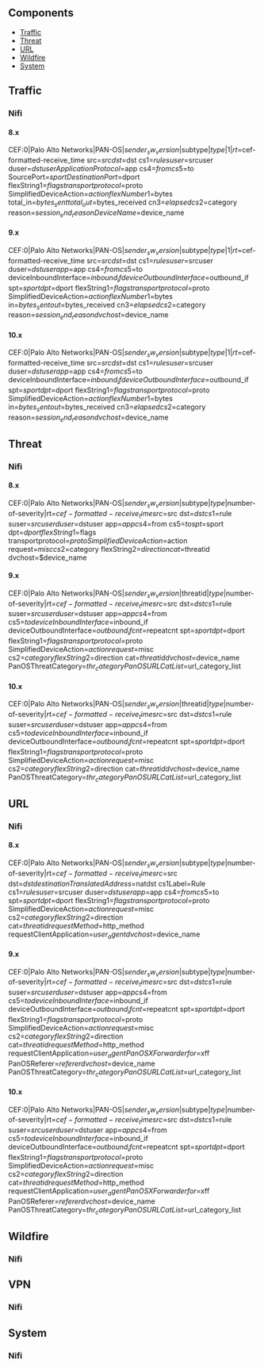 ## Components
* [Traffic](#Traffic)
* [Threat](#Threat)
* [URL](#URL)
* [Wildfire](#Wildfire)
* [System](#Wildfire)

## Traffic
### Nifi

#### 8.x
CEF:0|Palo Alto Networks|PAN-OS|$sender_sw_version|$subtype|$type|1|rt=$cef-formatted-receive_time src=$src dst=$dst cs1=$rule suser=$srcuser duser=$dstuser ApplicationProtocol=$app cs4=$from cs5=$to SourcePort=$sport DestinationPort=$dport flexString1=$flags transportprotocol=$proto SimplifiedDeviceAction=$action flexNumber1=$bytes total_in=$bytes_sent total_out=$bytes_received cn3=$elapsed cs2=$category reason=$session_end_reason DeviceName=$device_name
#### 9.x
CEF:0|Palo Alto Networks|PAN-OS|$sender_sw_version|$subtype|$type|1|rt=$cef-formatted-receive_time src=$src dst=$dst cs1=$rule suser=$srcuser duser=$dstuser app=$app cs4=$from cs5=$to deviceInboundInterface=$inbound_if deviceOutboundInterface=$outbound_if spt=$sport dpt=$dport flexString1=$flags transportprotocol=$proto SimplifiedDeviceAction=$action flexNumber1=$bytes in=$bytes_sent out=$bytes_received cn3=$elapsed cs2=$category reason=$session_end_reason dvchost=$device_name
#### 10.x
CEF:0|Palo Alto Networks|PAN-OS|$sender_sw_version|$subtype|$type|1|rt=$cef-formatted-receive_time src=$src dst=$dst cs1=$rule suser=$srcuser duser=$dstuser app=$app cs4=$from cs5=$to deviceInboundInterface=$inbound_if deviceOutboundInterface=$outbound_if spt=$sport dpt=$dport flexString1=$flags transportprotocol=$proto SimplifiedDeviceAction=$action flexNumber1=$bytes in=$bytes_sent out=$bytes_received cn3=$elapsed cs2=$category reason=$session_end_reason dvchost=$device_name

## Threat
### Nifi
#### 8.x
CEF:0|Palo Alto Networks|PAN-OS|$sender_sw_version|$subtype|$type|$number-of-severity|rt=$cef-formatted-receive_time src=$src dst=$dst cs1=$rule suser=$srcuser duser=$dstuser app=$app cs4=$from cs5=$to spt=$sport dpt=$dport flexString1=$flags transportprotocol=$proto SimplifiedDeviceAction=$action request=$misc cs2=$category flexString2=$direction cat=$threatid dvchost=$device_name 

#### 9.x
CEF:0|Palo Alto Networks|PAN-OS|$sender_sw_version|$threatid|$type|$number-of-severity|rt=$cef-formatted-receive_time src=$src dst=$dst cs1=$rule suser=$srcuser duser=$dstuser app=$app cs4=$from cs5=$to deviceInboundInterface=$inbound_if deviceOutboundInterface=$outbound_if cnt=$repeatcnt spt=$sport dpt=$dport flexString1=$flags transportprotocol=$proto SimplifiedDeviceAction=$action request=$misc cs2=$category flexString2=$direction cat=$threatid dvchost=$device_name PanOSThreatCategory=$thr_category PanOSURLCatList=$url_category_list

#### 10.x
CEF:0|Palo Alto Networks|PAN-OS|$sender_sw_version|$threatid|$type|$number-of-severity|rt=$cef-formatted-receive_time src=$src dst=$dst cs1=$rule suser=$srcuser duser=$dstuser app=$app cs4=$from cs5=$to deviceInboundInterface=$inbound_if deviceOutboundInterface=$outbound_if cnt=$repeatcnt spt=$sport dpt=$dport flexString1=$flags transportprotocol=$proto SimplifiedDeviceAction=$action request=$misc cs2=$category flexString2=$direction cat=$threatid dvchost=$device_name PanOSThreatCategory=$thr_category PanOSURLCatList=$url_category_list


## URL
### Nifi
#### 8.x
CEF:0|Palo Alto Networks|PAN-OS|$sender_sw_version|$subtype|$type|$number-of-severity|rt=$cef-formatted-receive_time src=$src dst=$dst destinationTranslatedAddress=$natdst cs1Label=Rule cs1=$rule suser=$srcuser duser=$dstuser app=$app cs4=$from cs5=$to spt=$sport dpt=$dport flexString1=$flags transportprotocol=$proto SimplifiedDeviceAction=$action request=$misc cs2=$category flexString2=$direction cat=$threatid requestMethod=$http_method requestClientApplication=$user_agent dvchost=$device_name 

#### 9.x
CEF:0|Palo Alto Networks|PAN-OS|$sender_sw_version|$subtype|$type|$number-of-severity|rt=$cef-formatted-receive_time src=$src dst=$dst cs1=$rule suser=$srcuser duser=$dstuser app=$app cs4=$from cs5=$to deviceInboundInterface=$inbound_if deviceOutboundInterface=$outbound_if cnt=$repeatcnt spt=$sport dpt=$dport flexString1=$flags transportprotocol=$proto SimplifiedDeviceAction=$action request=$misc cs2=$category flexString2=$direction cat=$threatid requestMethod=$http_method requestClientApplication=$user_agent PanOSXForwarderfor=$xff PanOSReferer=$referer dvchost=$device_name PanOSThreatCategory=$thr_category PanOSURLCatList=$url_category_list

#### 10.x
CEF:0|Palo Alto Networks|PAN-OS|$sender_sw_version|$subtype|$type|$number-of-severity|rt=$cef-formatted-receive_time src=$src dst=$dst cs1=$rule suser=$srcuser duser=$dstuser app=$app cs4=$from cs5=$to deviceInboundInterface=$inbound_if deviceOutboundInterface=$outbound_if cnt=$repeatcnt spt=$sport dpt=$dport flexString1=$flags transportprotocol=$proto SimplifiedDeviceAction=$action request=$misc cs2=$category flexString2=$direction cat=$threatid requestMethod=$http_method requestClientApplication=$user_agent PanOSXForwarderfor=$xff PanOSReferer=$referer dvchost=$device_name PanOSThreatCategory=$thr_category PanOSURLCatList=$url_category_list

## Wildfire
### Nifi


## VPN
### Nifi

## System
### Nifi

